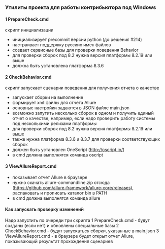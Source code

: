 ### Утилиты проекта для работы контрибьютора под Windows

#### 1 PrepareCheck.cmd

скрипт инициализации

* инициализирует precommit версии python (до решения #214)
* настраивает поддержку русских имен файлов
* создает сервисные базы для проверки поведения Behavior
* для проверки сборок под 8.2 нужна версия платформы 8.2.19 или выше
* должна быть установлена платформа 8.3.6


#### 2 CheckBehavior.cmd

скрипт запускает сценарии поведения для получения отчета о качестве

* запускает сборки на выполнение
* формирует xml файлы для отчета Allure
* основные настройки задаются в JSON файле main.json
* возможно запутить несколько сборок в одном и получить единый отчет о качестве, например, если надо проверить работу системы под несколькими релизами платформы
* для проверки сборок под 8.2 нужна версия платформы 8.2.19 или выше
* также нужна платформа 8.3.6 и 8.3.7 для проверки соответствующих сборок
* должен быть установлен OneScript (http://oscript.io/)
* в cmd должна выполнятся команда oscript



#### 3 ViewAllureReport.cmd
* показывает отчет Allure в браузере
* нужно скачать allure-commandline.zip отсюда (https://github.com/allure-framework/allure-core/releases), распаковать и прописать каталог bin в PATH
* в cmd должна выполнятся команда allure



#### Как запускать проверку изменений
Надо запустить по очереди три скрипта
1 PrepareCheck.cmd - будут созданы (если нет) и обновлены специальные базы
2 CheckBehavior.cmd - будут запускаться сборки, указанные в main.json
3 ViewAllureReport.cmd - в браузере будет открыт отчет Allure, показывающий результат прохождения сценариев
